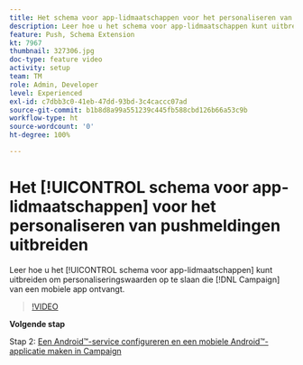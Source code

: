 ```yaml
---
title: Het schema voor app-lidmaatschappen voor het personaliseren van pushmeldingen uitbreiden
description: Leer hoe u het schema voor app-lidmaatschappen kunt uitbreiden om personalisatiewaarden op te slaan die Campaign ontvangt van een mobiele app.
feature: Push, Schema Extension
kt: 7967
thumbnail: 327306.jpg
doc-type: feature video
activity: setup
team: TM
role: Admin, Developer
level: Experienced
exl-id: c7dbb3c0-41eb-47dd-93bd-3c4caccc07ad
source-git-commit: b1b8d8a99a551239c445fb588cbd126b66a53c9b
workflow-type: ht
source-wordcount: '0'
ht-degree: 100%

---
```


# Het [!UICONTROL schema voor app-lidmaatschappen] voor het personaliseren van pushmeldingen uitbreiden

Leer hoe u het [!UICONTROL schema voor app-lidmaatschappen] kunt uitbreiden om personaliseringswaarden op te slaan die [!DNL Campaign] van een mobiele app ontvangt.

>[!VIDEO](https://video.tv.adobe.com/v/327306?quality=12&learn=on)

**Volgende stap**

Stap 2: [Een Android™-service configureren en een mobiele Android™-applicatie maken in Campaign](/help/tutorial-get-started-with-push-notifications-for-android/configure-an-android-service-in-campaign.md)
